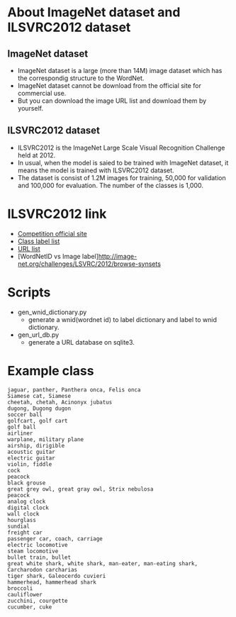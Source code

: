 # About ImageNet dataset and ILSVRC2012 dataset

## ImageNet dataset
- ImageNet dataset is a large (more than 14M) image dataset which has the correspondig structure to the WordNet.
- ImageNet dataset cannot be download from the official site for commercial use.
- But you can download the image URL list and download them by yourself.

## ILSVRC2012 dataset
- ILSVRC2012 is the ImageNet Large Scale Visual Recognition Challenge held at 2012.
- In usual, when the model is saied to be trained with ImageNet dataset, it means the model is trained with ILSVRC2012 dataset.
- The dataset is consist of 1.2M images for training, 50,000 for validation and 100,000 for evaluation. The number of the classes is 1,000.


# ILSVRC2012 link

- [Competition official site](image-net.org/challenges/LSVRC/2012/index)
- [Class label list](http://image-net.org/challenges/LSVRC/2012/browse-synsets)
- [URL list](http://image-net.org/challenges/LSVRC/2012/browse-synsets)
- [WordNetID vs Image label]http://image-net.org/challenges/LSVRC/2012/browse-synsets

# Scripts
- gen_wnid_dictionary.py
  - generate a wnid(wordnet id) to label dictionary and label to wnid dictionary.
- gen_url_db.py
  - generate a URL database on sqlite3.


# Example class

```
jaguar, panther, Panthera onca, Felis onca
Siamese cat, Siamese
cheetah, chetah, Acinonyx jubatus
dugong, Dugong dugon
soccer ball
golfcart, golf cart
golf ball
airliner
warplane, military plane
airship, dirigible
acoustic guitar
electric guitar
violin, fiddle
cock
peacock
black grouse
great grey owl, great gray owl, Strix nebulosa
peacock
analog clock
digital clock
wall clock
hourglass
sundial
freight car
passenger car, coach, carriage
electric locomotive
steam locomotive
bullet train, bullet
great white shark, white shark, man-eater, man-eating shark, Carcharodon carcharias
tiger shark, Galeocerdo cuvieri
hammerhead, hammerhead shark
broccoli
cauliflower
zucchini, courgette
cucumber, cuke
```